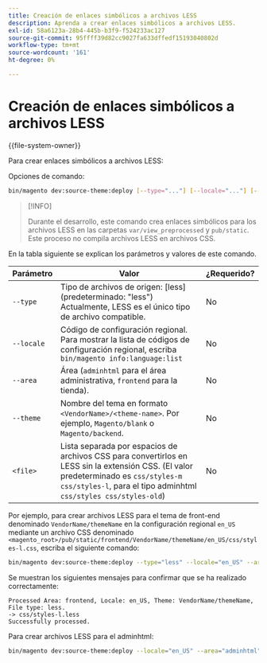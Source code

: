 ```yaml
---
title: Creación de enlaces simbólicos a archivos LESS
description: Aprenda a crear enlaces simbólicos a archivos LESS.
exl-id: 58a6123a-28b4-445b-b3f9-f524233ac127
source-git-commit: 95ffff39d82cc9027fa633dffedf15193040802d
workflow-type: tm+mt
source-wordcount: '161'
ht-degree: 0%

---
```


# Creación de enlaces simbólicos a archivos LESS

{{file-system-owner}}

Para crear enlaces simbólicos a archivos LESS:

Opciones de comando:

```bash
bin/magento dev:source-theme:deploy [--type="..."] [--locale="..."] [--area="..."] [--theme="..."] [file1] ... [fileN]
```

>[!INFO]
>
>Durante el desarrollo, este comando crea enlaces simbólicos para los archivos LESS en las carpetas `var/view_preprocessed` y `pub/static`. Este proceso no compila archivos LESS en archivos CSS.

En la tabla siguiente se explican los parámetros y valores de este comando.

| Parámetro | Valor | ¿Requerido? |
| --------- | ----- | --------- |
| `--type` | Tipo de archivos de origen: [less] (predeterminado: &quot;less&quot;)<br>Actualmente, LESS es el único tipo de archivo compatible. | No |
| `--locale` | Código de configuración regional.<br>Para mostrar la lista de códigos de configuración regional, escriba `bin/magento info:language:list` | No |
| `--area` | Área (`adminhtml` para el área administrativa, `frontend` para la tienda). | No |
| `--theme` | Nombre del tema en formato `<VendorName>/<theme-name>`. Por ejemplo, `Magento/blank` o `Magento/backend`. | No |
| `<file>` | Lista separada por espacios de archivos CSS para convertirlos en LESS sin la extensión CSS. (El valor predeterminado es `css/styles-m css/styles-l`, para el tipo adminhtml `css/styles css/styles-old`) | No |

Por ejemplo, para crear archivos LESS para el tema de front-end denominado `VendorName/themeName` en la configuración regional `en_US` mediante un archivo CSS denominado `<magento_root>/pub/static/frontend/VendorName/themeName/en_US/css/styles-l.css`, escriba el siguiente comando:

```bash
bin/magento dev:source-theme:deploy --type="less" --locale="en_US" --area="frontend" --theme="VendorName/themeName" css/styles-l
```

Se muestran los siguientes mensajes para confirmar que se ha realizado correctamente:

```terminal
Processed Area: frontend, Locale: en_US, Theme: VendorName/themeName, File type: less.
-> css/styles-l.less
Successfully processed.
```

Para crear archivos LESS para el adminhtml:

```bash
bin/magento dev:source-theme:deploy --locale="en_US" --area="adminhtml" --theme="Magento/backend" css/styles css/styles-old
```
